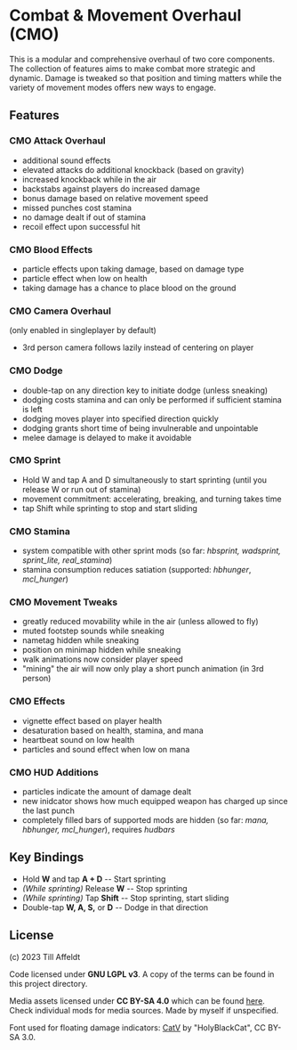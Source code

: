 # Combat & Movement Overhaul (CMO)
This is a modular and comprehensive overhaul of two core components.
The collection of features aims to make combat more strategic and dynamic.
Damage is tweaked so that position and timing matters while the variety of movement modes offers new ways to engage.

## Features

### CMO Attack Overhaul
- additional sound effects
- elevated attacks do additional knockback (based on gravity)
- increased knockback while in the air
- backstabs against players do increased damage
- bonus damage based on relative movement speed
- missed punches cost stamina
- no damage dealt if out of stamina
- recoil effect upon successful hit

### CMO Blood Effects
- particle effects upon taking damage, based on damage type
- particle effect when low on health
- taking damage has a chance to place blood on the ground

### CMO Camera Overhaul
(only enabled in singleplayer by default)
- 3rd person camera follows lazily instead of centering on player

### CMO Dodge
- double-tap on any direction key to initiate dodge (unless sneaking)
- dodging costs stamina and can only be performed if sufficient stamina is left
- dodging moves player into specified direction quickly
- dodging grants short time of being invulnerable and unpointable
- melee damage is delayed to make it avoidable

### CMO Sprint
- Hold W and tap A and D simultaneously to start sprinting (until you release W or run out of stamina)
- movement commitment: accelerating, breaking, and turning takes time
- tap Shift while sprinting to stop and start sliding

### CMO Stamina
- system compatible with other sprint mods (so far: *hbsprint, wadsprint, sprint_lite, real_stamina*)
- stamina consumption reduces satiation (supported: *hbhunger*, *mcl_hunger*)

### CMO Movement Tweaks
- greatly reduced movability while in the air (unless allowed to fly)
- muted footstep sounds while sneaking
- nametag hidden while sneaking
- position on minimap hidden while sneaking
- walk animations now consider player speed
- "mining" the air will now only play a short punch animation (in 3rd person)

### CMO Effects
- vignette effect based on player health
- desaturation based on health, stamina, and mana
- heartbeat sound on low health
- particles and sound effect when low on mana

### CMO HUD Additions
- particles indicate the amount of damage dealt
- new inidcator shows how much equipped weapon has charged up since the last punch
- completely filled bars of supported mods are hidden (so far: *mana, hbhunger, mcl_hunger*), requires *hudbars*

## Key Bindings
- Hold __W__ and tap __A + D__ -- Start sprinting
- *(While sprinting)* Release __W__ -- Stop sprinting
- *(While sprinting)* Tap __Shift__ -- Stop sprinting, start sliding
- Double-tap __W, A, S,__ or __D__ -- Dodge in that direction

## License
(c) 2023 Till Affeldt

Code licensed under __GNU LGPL v3__. A copy of the terms can be found in this project directory.

Media assets licensed under __CC BY-SA 4.0__ which can be found [here](https://creativecommons.org/licenses/by-sa/4.0/legalcode). Check individual mods for media sources. Made by myself if unspecified.

Font used for floating damage indicators: [CatV](https://fontlibrary.org/en/font/catv-6x12-9) by "HolyBlackCat", CC BY-SA 3.0.